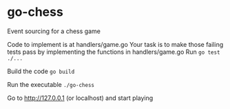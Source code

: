 # go-chess
Event sourcing for a chess game

Code to implement is at handlers/game.go
Your task is to make those failing tests pass by implementing the functions in handlers/game.go
Run `go test ./...`

Build the code
`go build`

Run the executable `./go-chess`

Go to http://127.0.0.1 (or localhost) and start playing




